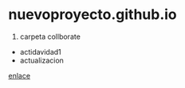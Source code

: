 # nuevoproyecto.github.io
1. carpeta collborate
 - actidavidad1
 - actualizacion 
 
 [enlace](file:///C:/Users/brayan/Documents/colaborate/index.html)
